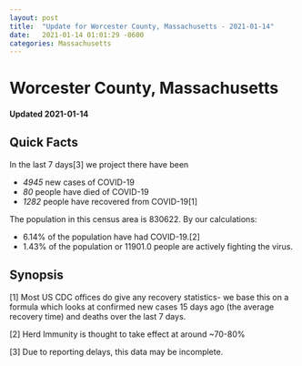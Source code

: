 ```yaml
---
layout: post
title:  "Update for Worcester County, Massachusetts - 2021-01-14"
date:   2021-01-14 01:01:29 -0600
categories: Massachusetts
---
```


# Worcester County, Massachusetts
#### Updated 2021-01-14

## Quick Facts

In the last 7 days[3] we project there have been
- *4945* new cases of COVID-19
- *80* people have died of COVID-19
- *1282* people have recovered from COVID-19[1]

The population in this census area is 830622. By our calculations:
- 6.14% of the population have had COVID-19.[2]
- 1.43% of the population or 11901.0 people are actively fighting the virus.

## Synopsis




[1] Most US CDC offices do give any recovery statistics- we base this on a formula which looks at confirmed new cases
15 days ago (the average recovery time) and deaths over the last 7 days.

[2] Herd Immunity is thought to take effect at around ~70-80%

[3] Due to reporting delays, this data may be incomplete.
 
    